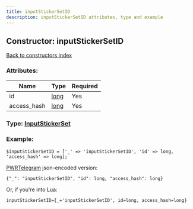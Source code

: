 ```yaml
---
title: inputStickerSetID
description: inputStickerSetID attributes, type and example
---
```

## Constructor: inputStickerSetID  
[Back to constructors index](index.md)



### Attributes:

| Name     |    Type       | Required |
|----------|---------------|----------|
|id|[long](../types/long.md) | Yes|
|access\_hash|[long](../types/long.md) | Yes|



### Type: [InputStickerSet](../types/InputStickerSet.md)


### Example:

```
$inputStickerSetID = ['_' => 'inputStickerSetID', 'id' => long, 'access_hash' => long];
```  

[PWRTelegram](https://pwrtelegram.xyz) json-encoded version:

```
{"_": "inputStickerSetID", "id": long, "access_hash": long}
```


Or, if you're into Lua:  


```
inputStickerSetID={_='inputStickerSetID', id=long, access_hash=long}

```


